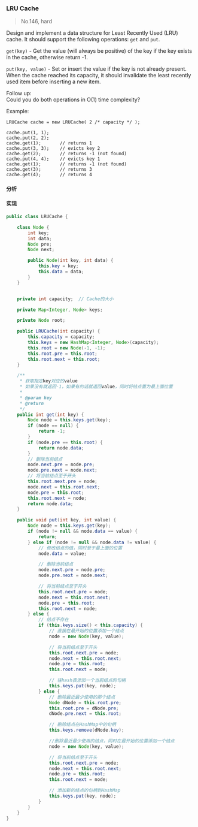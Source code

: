 ### LRU Cache

> No.146, hard

Design and implement a data structure for Least Recently Used (LRU) cache. It should support the following operations: `get` and `put`.

`get(key)` - Get the value (will always be positive) of the key if the key exists in the cache, otherwise return -1.

`put(key, value)` - Set or insert the value if the key is not already present. When the cache reached its capacity, it should invalidate the least recently used item before inserting a new item.

Follow up:  
Could you do both operations in O(1) time complexity?

Example:

```
LRUCache cache = new LRUCache( 2 /* capacity */ );

cache.put(1, 1);
cache.put(2, 2);
cache.get(1);       // returns 1
cache.put(3, 3);    // evicts key 2
cache.get(2);       // returns -1 (not found)
cache.put(4, 4);    // evicts key 1
cache.get(1);       // returns -1 (not found)
cache.get(3);       // returns 3
cache.get(4);       // returns 4
```

#### 分析

#### 实现

```java
public class LRUCache {

    class Node {
        int key;
        int data;
        Node pre;
        Node next;

        public Node(int key, int data) {
            this.key = key;
            this.data = data;
        }
    }


    private int capacity;  // Cache的大小

    private Map<Integer, Node> keys;

    private Node root;

    public LRUCache(int capacity) {
        this.capacity = capacity;
        this.keys = new HashMap<Integer, Node>(capacity);
        this.root = new Node(-1, -1);
        this.root.pre = this.root;
        this.root.next = this.root;
    }

    /**
     * 获取指定key对应的value
     * 如果没有就返回-1，如果有的话就返回value，同时将结点置为最上面位置
     *
     * @param key
     * @return
     */
    public int get(int key) {
        Node node = this.keys.get(key);
        if (node == null) {
            return -1;
        }
        if (node.pre == this.root) {
            return node.data;
        }
        // 删除当前结点
        node.next.pre = node.pre;
        node.pre.next = node.next;
        // 将当前结点至于开头
        this.root.next.pre = node;
        node.next = this.root.next;
        node.pre = this.root;
        this.root.next = node;
        return node.data;
    }

    public void put(int key, int value) {
        Node node = this.keys.get(key);
        if (node != null && node.data == value) {
            return;
        } else if (node != null && node.data != value) {
            // 修改结点的值，同时至于最上面的位置
            node.data = value;

            // 删除当前结点
            node.next.pre = node.pre;
            node.pre.next = node.next;

            // 将当前结点至于开头
            this.root.next.pre = node;
            node.next = this.root.next;
            node.pre = this.root;
            this.root.next = node;
        } else {
            // 结点不存在
            if (this.keys.size() < this.capacity) {
                // 直接在最开始的位置添加一个结点
                node = new Node(key, value);

                // 将当前结点至于开头
                this.root.next.pre = node;
                node.next = this.root.next;
                node.pre = this.root;
                this.root.next = node;

                // 往hash表添加一个当前结点的句柄
                this.keys.put(key, node);
            } else {
                // 删除最近最少使用的那个结点
                Node dNode = this.root.pre;
                this.root.pre = dNode.pre;
                dNode.pre.next = this.root;

                // 删除结点在HashMap中的句柄
                this.keys.remove(dNode.key);

                //删除最近最少使用的结点，同时在最开始的位置添加一个结点
                node = new Node(key, value);

                // 将当前结点至于开头
                this.root.next.pre = node;
                node.next = this.root.next;
                node.pre = this.root;
                this.root.next = node;

                // 添加新的结点的句柄到HashMap
                this.keys.put(key, node);
            }
        }
    }
}
```
